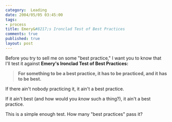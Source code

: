 ```yaml
--- 
category:  Leading
date: 2004/05/05 03:45:00
tags: 
- process
title: Emery&#8217;s Ironclad Test of Best Practices
comments: true
published: true
layout: post
---
```


<p> Before you try to sell me on some "best practice," I want you to know that I'll test it against <strong>Emery's Ironclad Test of Best Practices:</strong>
</p>
<blockquote>
<p>
<strong>For something to be a best practice, it has to be practiced, and it has to be best.</strong>
</p>
</blockquote>
<p> If there ain't nobody practicing it, it ain't a best practice. </p>
<p> If it ain't best (and how would you <em>know</em> such a thing?), it ain't a best practice. </p>
<p> This is a simple enough test.  How many "best practices" pass it? </p>
